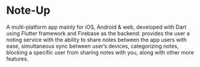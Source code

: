 # Note-Up

A multi-platform app mainly for iOS, Android & web, developed with Dart using Flutter framework and 
Firebase as the backend: provides the user a noting service with the ability to share notes between the app 
users with ease, simultaneous sync between user’s devices, categorizing notes, blocking a specific user 
from sharing notes with you, along with other more features.

